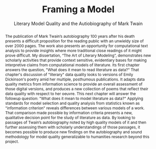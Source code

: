 ---
pid: g2021armoza
title: Framing a Model
subtitle: Literary Model Quality and the Autiobiography of Mark Twain
category: Grad Fellowship Project
cohort_year: '2021'
abstract: 'The publication of Mark Twain’s autobiography 100 years after his death
  presents a difficult proposition for the reading public with an unwieldy size of
  over 2000 pages. The work also presents an opportunity for computational text analysis
  to provide insights where more traditional close readings of it might prove difficult.
  My dissertation, “The Art of Literary Modeling”, demonstrates new scholarly activities
  that provide context sensitive, evidentiary bases for making interpretive claims
  from computational models of literature. Its first chapter answers the question,
  "What does it mean to read literature as data?" That chapter''s discussion of "literary"
  data quality looks to versions of Emily Dickinson''s poetry amid her multiple, posthumous
  publications. It adapts data quality metrics from information science to provide
  an overall assessment of those digital versions, and produces a new collection of
  poems that reflect their data quality with respect to her oeuvre. This next chapter
  will answer the followup question: "What does it mean to model literature as data?"
  Applying standards for model selection and quality analysis from statistics known
  as "information criterion" reveals differences between various models of a work.
  That comparison made possible by information criteria presents a new, qualitative
  decision point for the study of literature as data. By looking to passages of Twain’s
  autobiography noted by high quality models of it and then further assessing them
  with scholarly understandings of those passages, it becomes possible to produce
  new findings on the autobiography and sound methodology for model quality generalizable
  to humanities research beyond this project.'
pis:
- armoza
layout: project
---